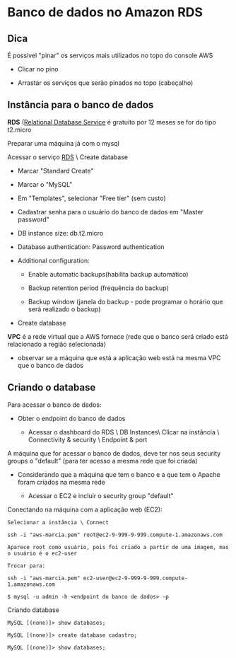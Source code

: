 # Banco de dados no Amazon RDS

## Dica

É possível "pinar" os serviços mais utilizados no topo do console AWS

  - Clicar no pino

  - Arrastar os serviços que serão pinados no topo (cabeçalho)

## Instância para o banco de dados

**RDS** ([Relational Database Service](https://aws.amazon.com/pt/rds) é gratuito por 12 meses se for do tipo t2.micro

Preparar uma máquina já com o mysql

Acessar o serviço [RDS](https://console.aws.amazon.com/rds) \ Create database
  
  - Marcar "Standard Create"
  
  - Marcar o "MySQL"
  
  - Em "Templates", selecionar "Free tier" (sem custo)
  
  - Cadastrar senha para o usuário do banco de dados em "Master password"
  
  - DB instance size: db.t2.micro
  
  - Database authentication: Password authentication
  
  - Additional configuration: 
    
	- Enable automatic backups(habilita backup automático)
		
	- Backup retention period (frequência do backup)
	
	- Backup window (janela do backup - pode programar o horário que será realizado o backup)

  - Create database

**VPC** é a rede virtual que a AWS fornece (rede que o banco será criado está relacionado a região selecionada)
 
 - observar se a máquina que está a aplicação web está na mesma VPC que o banco de dados

## Criando o database

Para acessar o banco de dados: 
 
  - Obter o endpoint do banco de dados

    - Acessar o dashboard do RDS \ DB Instances\ Clicar na instância \ Connectivity & security \ Endpoint & port

A máquina que for acessar o banco de dados, deve ter nos seus security groups o "default" (para ter acesso a mesma rede que foi criada)

  - Considerando que a máquina que tem o banco e a que tem o Apache foram criados na mesma rede

    - Acessar o EC2 e incluir o security group "default"
  
Conectando na máquina com a aplicação web (EC2):

	Selecionar a instância \ Connect

	ssh -i "aws-marcia.pem" root@ec2-9-999-9-999.compute-1.amazonaws.com
	
	Aparece root como usuário, pois foi criado a partir de uma imagem, mas o usuário é o ec2-user
	
	Trocar para:
	
	ssh -i "aws-marcia.pem" ec2-user@ec2-9-999-9-999.compute-1.amazonaws.com
	
	$ mysql -u admin -h <endpoint do banco de dados> -p 
	
Criando database	
	
	MySQL [(none)]> show databases;
	
	MySQL [(none)]> create database cadastro;
	
	MySQL [(none)]> show databases;